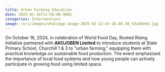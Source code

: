 ```yaml
---
title: Urban Farming Education
date: 2025-03-16T11:56:00.000Z
categories: Interventions
image: /src/images/whatsapp-image-2025-03-12-at-18.08.58_43a30e6d.jpg
---
```

On October 16, 2024, in celebration of World Food Day, Rooted Rising Initiative partnered with **AKOJOBEN Limited** to introduce students at State Primary School, Churchill 1 & 3 to "urban farming," equipping them with practical knowledge on sustainable food production. The event emphasized the importance of local food systems and how young people can actively participate in growing food using limited space.
